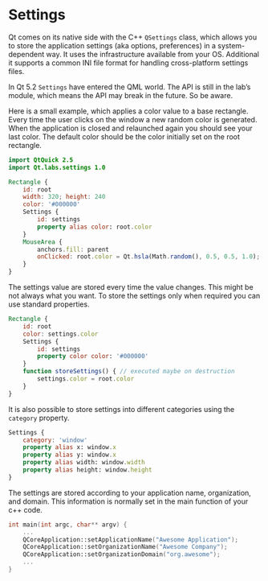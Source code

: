 # Settings

Qt comes on its native side with the C++ `QSettings` class, which allows you to store the application settings (aka options, preferences) in a system-dependent way. It uses the infrastructure available from your OS. Additional it supports a common INI file format for handling cross-platform settings files.

In Qt 5.2 `Settings` have entered the QML world. The API is still in the lab’s module, which means the API may break in the future. So be aware.

Here is a small example, which applies a color value to a base rectangle. Every time the user clicks on the window a new random color is generated. When the application is closed and relaunched again you should see your last color. The default color should be the color initially set on the root rectangle.

```qml
import QtQuick 2.5
import Qt.labs.settings 1.0

Rectangle {
    id: root
    width: 320; height: 240
    color: '#000000'
    Settings {
        id: settings
        property alias color: root.color
    }
    MouseArea {
        anchors.fill: parent
        onClicked: root.color = Qt.hsla(Math.random(), 0.5, 0.5, 1.0);
    }
}
```

The settings value are stored every time the value changes. This might be not always what you want. To store the settings only when required you can use standard properties.

```qml
Rectangle {
    id: root
    color: settings.color
    Settings {
        id: settings
        property color color: '#000000'
    }
    function storeSettings() { // executed maybe on destruction
        settings.color = root.color
    }
}
```

It is also possible to store settings into different categories using the `category` property.

```qml
Settings {
    category: 'window'
    property alias x: window.x
    property alias y: window.x
    property alias width: window.width
    property alias height: window.height
}
```

The settings are stored according to your application name, organization, and domain. This information is normally set in the main function of your c++ code.

```cpp
int main(int argc, char** argv) {
    ...
    QCoreApplication::setApplicationName("Awesome Application");
    QCoreApplication::setOrganizationName("Awesome Company");
    QCoreApplication::setOrganizationDomain("org.awesome");
    ...
}
```

